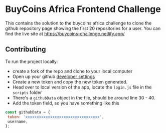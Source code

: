 # BuyCoins Africa Frontend Challenge
This contains the solution to the buycoins africa challenge to clone the github repository page showing the first 20 repositories for a user. You can find the live site at https://buycoins-challenge.netlify.app/

## Contributing
To run the project locally:
 - create a fork of the repo and clone to your local computer
 - Open up your github [developer settings](https://github.com/settings/tokens)
 - Create a new token and copy the new token generated.
 - Head over to local version of the app, locate the `login.js` file in the `scripts` folder
 - There's a `githubData` object in the file, should be around line 30 - 40.
 - Add the token field, so you have something like this
 ```js
const githubData = {
  token: 'xxxxxxxxxxxxxxxxxxxxxxxxxxxxxxxxx',
  username,
};
 ```


